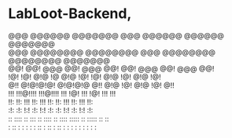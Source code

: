 # LabLoot-Backend,


                                                                     
@@@        @@@@@@   @@@@@@@   @@@        @@@@@@    @@@@@@   @@@@@@@  
@@@       @@@@@@@@  @@@@@@@@  @@@       @@@@@@@@  @@@@@@@@  @@@@@@@  
@@!       @@!  @@@  @@!  @@@  @@!       @@!  @@@  @@!  @@@    @@!    
!@!       !@!  @!@  !@   @!@  !@!       !@!  @!@  !@!  @!@    !@!    
@!!       @!@!@!@!  @!@!@!@   @!!       @!@  !@!  @!@  !@!    @!!    
!!!       !!!@!!!!  !!!@!!!!  !!!       !@!  !!!  !@!  !!!    !!!    
!!:       !!:  !!!  !!:  !!!  !!:       !!:  !!!  !!:  !!!    !!:    
 :!:      :!:  !:!  :!:  !:!   :!:      :!:  !:!  :!:  !:!    :!:    
 :: ::::  ::   :::   :: ::::   :: ::::  ::::: ::  ::::: ::     ::    
: :: : :   :   : :  :: : ::   : :: : :   : :  :    : :  :      :
